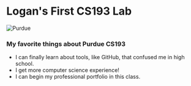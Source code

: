 # Logan's First CS193 Lab
![Purdue](https://upload.wikimedia.org/wikipedia/commons/thumb/3/35/Purdue_Boilermakers_logo.svg/1280px-Purdue_Boilermakers_logo.svg.png)
### My favorite things about Purdue CS193
- I can finally learn about tools, like GitHub, that confused me in high school.
- I get more computer science experience!
- I can begin my professional portfolio in this class.
